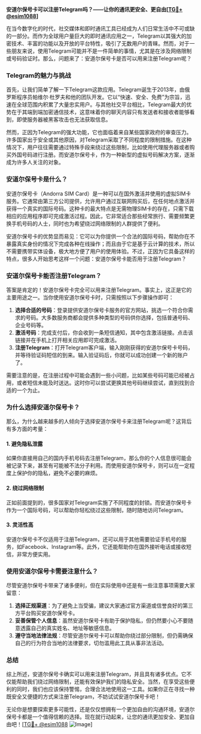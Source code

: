**安道尔保号卡可以注册Telegram吗？——让你的通讯更安全、更自由[[TG💪+ @esim1088](https://t.me/s/esim1088)]**

在当今数字化的时代，社交媒体和即时通讯工具已经成为人们日常生活中不可或缺的一部分。而作为全球用户量巨大的即时通讯应用之一，Telegram以其强大的加密技术、丰富的功能以及开放的平台特性，吸引了无数用户的青睐。然而，对于一些朋友来说，使用Telegram可能并不是一件简单的事情，尤其是在涉及网络限制或号码验证时。那么，问题来了：安道尔保号卡是否可以用来注册Telegram呢？

### Telegram的魅力与挑战

首先，让我们简单了解一下Telegram这款应用。Telegram诞生于2013年，由俄罗斯程序员帕维尔·杜罗夫和他的团队开发。它以“快速、安全、免费”为宗旨，迅速在全球范围内积累了大量忠实用户。与其他社交平台相比，Telegram最大的优势在于其端到端加密通信技术，这意味着你的聊天内容只有发送者和接收者能够看到，即使服务器被黑客攻击也无法获取信息。

然而，正因为Telegram的强大功能，它也面临着来自某些国家政府的审查压力。许多国家出于安全或其他原因，对Telegram采取了不同程度的限制措施。在这种情况下，用户往往需要通过特殊手段来绕过这些限制，比如使用代理服务器或者购买外国号码进行注册。而安道尔保号卡，作为一种新型的虚拟号码解决方案，逐渐成为许多人关注的对象。

### 安道尔保号卡是什么？

安道尔保号卡（Andorra SIM Card）是一种可以在国外激活并使用的虚拟SIM卡服务。它通常由第三方公司提供，允许用户通过互联网购买后，在任何地点激活并获得一个真实的国际号码。这种卡的最大特点是无需物理SIM卡的存在，只需下载相应的应用程序即可完成激活过程。因此，它非常适合那些经常旅行、需要频繁更换手机号码的人士，同时也为希望绕过网络限制的人群提供了便利。

安道尔保号卡的优势显而易见：它可以为你提供一个合法的国际号码，帮助你在不暴露真实身份的情况下完成各种在线操作；而且由于它是基于云计算的技术，所以不需要携带实体设备，极大地方便了用户的使用体验。不过，正因为它具备这样的特点，很多人开始思考这样一个问题：安道尔保号卡能否用于注册Telegram？

### 安道尔保号卡能否注册Telegram？

答案是肯定的！安道尔保号卡完全可以用来注册Telegram。事实上，这正是它的主要用途之一。当你使用安道尔保号卡时，只需按照以下步骤操作即可：

1. **选择合适的号码**：登录提供安道尔保号卡服务的官方网站，挑选一个符合你需求的号码。大多数服务商都会提供多种类型的号码供你选择，包括普通号码、企业号码等。
2. **激活号码**：完成支付后，你会收到一条短信通知，其中包含激活链接。点击该链接并在手机上打开相关应用即可完成激活。
3. **注册Telegram**：打开Telegram客户端，输入刚刚获得的安道尔保号卡号码，并等待验证码短信的到来。输入验证码后，你就可以成功创建一个新的账户了。

需要注意的是，在注册过程中可能会遇到一些小问题，比如某些号码可能已经被占用，或者短信未能及时送达。这时你可以尝试更换其他号码继续尝试，直到找到合适的一个为止。

### 为什么选择安道尔保号卡？

那么，为什么越来越多的人倾向于选择安道尔保号卡来注册Telegram呢？这背后有多方面的考量：

#### 1. 避免隐私泄露
如果你直接用自己的国内手机号码去注册Telegram，那么你的个人信息很可能会被记录下来，甚至有可能被不法分子利用。而使用安道尔保号卡，则可以在一定程度上保护你的隐私，避免不必要的麻烦。

#### 2. 绕过网络限制
正如前面提到的，很多国家对Telegram实施了不同程度的封锁。而安道尔保号卡作为一个国际号码，可以帮助你轻松绕过这些限制，随时随地访问Telegram。

#### 3. 灵活性高
安道尔保号卡不仅适用于注册Telegram，还可以用于其他需要验证手机号的服务，如Facebook、Instagram等。此外，它还能帮助你在国外接听电话或接收短信，非常方便实用。

### 使用安道尔保号卡需要注意什么？

尽管安道尔保号卡带来了诸多便利，但在实际使用中还是有一些注意事项需要大家留意：

1. **选择正规渠道**：为了避免上当受骗，建议大家通过官方渠道或信誉良好的第三方平台购买安道尔保号卡。
2. **妥善保管个人信息**：虽然安道尔保号卡有助于保护隐私，但仍然要小心不要随意透露自己的真实姓名、地址等敏感信息。
3. **遵守当地法律法规**：尽管安道尔保号卡可以帮助你绕过部分限制，但仍需确保自己的行为符合当地的法律要求，切勿滥用此工具从事非法活动。

### 总结

综上所述，安道尔保号卡确实可以用来注册Telegram，并且具有诸多优点。它不仅能帮助我们绕过网络限制，还能有效保护我们的隐私安全。当然，在享受这些便利的同时，我们也应该保持警惕，合理合法地使用这一工具。如果你正在寻找一种既安全又便捷的方式来注册Telegram，不妨试试安道尔保号卡吧！

无论你是想要探索更多可能性，还是仅仅想拥有一个更加自由的沟通环境，安道尔保号卡都是一个值得信赖的选择。现在就行动起来，让您的通讯更加安全、更加自由吧！[[TG💪+ @esim1088](https://t.me/s/esim1088) ![Image](https://i.postimg.cc/4NQfJmqS/Snipaste-2025-05-13-00-14-12.png)]